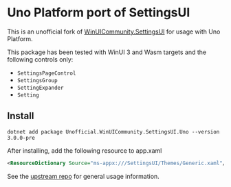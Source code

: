 ﻿# Uno Platform port of SettingsUI

This is an unofficial fork of [WinUICommunity.SettingsUI](https://github.com/WinUICommunity/SettingsUI) for usage with Uno Platform.

This package has been tested with WinUI 3 and Wasm targets and the following controls only:

- `SettingsPageControl`
- `SettingsGroup`
- `SettingExpander`
- `Setting`

## Install

```
dotnet add package Unofficial.WinUICommunity.SettingsUI.Uno --version 3.0.0-pre
```

After installing, add the following resource to app.xaml

```xml
<ResourceDictionary Source="ms-appx:///SettingsUI/Themes/Generic.xaml"/>
```

See the [upstream repo](https://github.com/WinUICommunity/SettingsUI) for general usage information.
